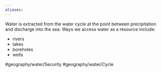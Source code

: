 ```yaml
---
aliases: 
---
```


Water is extracted from the water cycle at the point between precipitation and discharge into the sea. Ways we access water as a resource include:
- rivers
- lakes
- boreholes
- wells



#geography/water/Security 
#geography/water/Cycle 

